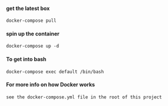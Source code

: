 #### get the latest box
    docker-compose pull

#### spin up the container
    docker-compose up -d

#### To get into bash 
    docker-compose exec default /bin/bash
    
#### For more info on how Docker works 
    see the docker-compose.yml file in the root of this project 
